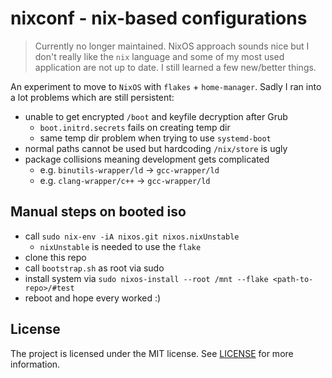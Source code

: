 # nixconf - nix-based configurations

> Currently no longer maintained. NixOS approach sounds nice but I don't really
> like the `nix` language and some of my most used application are not up to
> date. I still learned a few new/better things.

An experiment to move to `NixOS` with `flakes` + `home-manager`. Sadly I ran
into a lot problems which are still persistent:

- unable to get encrypted `/boot` and keyfile decryption after Grub
  - `boot.initrd.secrets` fails on creating temp dir
  - same temp dir problem when trying to use `systemd-boot`
- normal paths cannot be used but hardcoding `/nix/store` is ugly
- package collisions meaning development gets complicated
  - e.g. `binutils-wrapper/ld` -> `gcc-wrapper/ld`
  - e.g. `clang-wrapper/c++` -> `gcc-wrapper/ld`

## Manual steps on booted iso

- call `sudo nix-env -iA nixos.git nixos.nixUnstable`
  - `nixUnstable` is needed to use the `flake`
- clone this repo
- call `bootstrap.sh` as root via sudo
- install system via `sudo nixos-install --root /mnt --flake <path-to-repo>/#test`
- reboot and hope every worked :)

## License

The project is licensed under the MIT license. See [LICENSE](LICENSE) for more
information.
